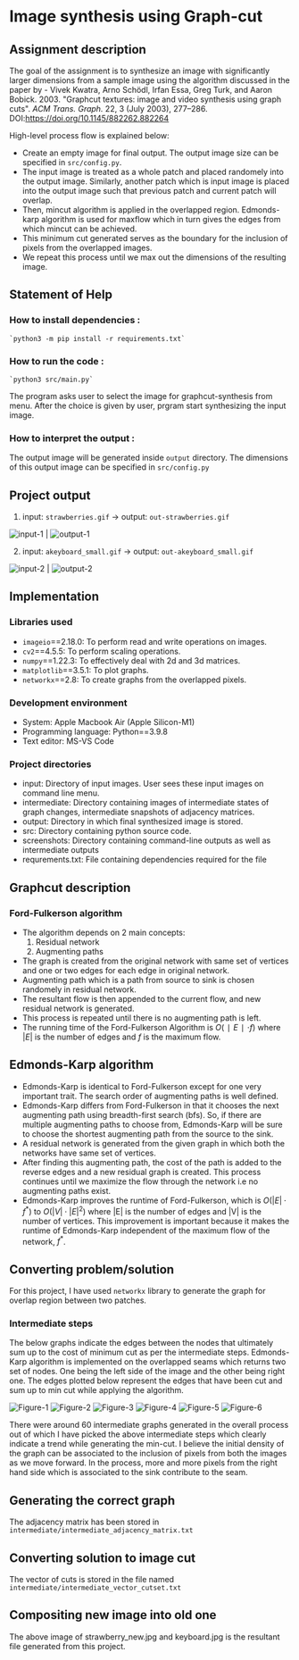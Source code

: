 # Image synthesis using Graph-cut

## Assignment description

The goal of the assignment is to synthesize an image with significantly larger dimensions from a sample image using the algorithm discussed in the paper by - Vivek Kwatra, Arno Schödl, Irfan Essa, Greg Turk, and Aaron Bobick. 2003. "Graphcut textures: image and video synthesis using graph cuts". <i>ACM Trans. Graph.</i> 22, 3 (July 2003), 277–286. DOI:https://doi.org/10.1145/882262.882264

High-level process flow is explained below:

* Create an empty image for final output. The output image size can be specified in `src/config.py`. 
* The input image is treated as a whole patch and placed randomely into the output image. Similarly, another patch which is input image is placed into the output image such that previous patch and current patch will overlap.
* Then, mincut algorithm is applied in the overlapped region. Edmonds-karp algorithm is used for maxflow which in turn gives the edges from which mincut can be achieved.
* This minimum cut generated serves as the boundary for the inclusion of pixels from the overlapped images.
* We repeat this process until we max out the dimensions of the resulting image.

## Statement of Help
### How to install dependencies : 
    `python3 -m pip install -r requirements.txt`

### How to run the code : 
    `python3 src/main.py`

The program asks user to select the image for graphcut-synthesis from menu. After the choice is given by user, prgram start synthesizing the input image.

### How to interpret the output : 
The output image will be generated inside `output` directory. The dimensions of this output image can be specified in `src/config.py`

## Project output
1. input: `strawberries.gif` -> output: `out-strawberries.gif`

![input-1](https://github.com/BhushanMahajan25/image-synthesis-using-graphcut/blob/main/input/strawberries.gif?raw=true) | ![output-1](https://github.com/BhushanMahajan25/image-synthesis-using-graphcut/blob/main/output/out-strawberries.jpeg?raw=true)

2. input: `akeyboard_small.gif` -> output: `out-akeyboard_small.gif`

![input-2](https://github.com/BhushanMahajan25/image-synthesis-using-graphcut/blob/main/input/akeyboard_small.gif?raw=true) | ![output-2](https://github.com/BhushanMahajan25/image-synthesis-using-graphcut/blob/main/output/out-akeyboard_small.jpeg?raw=true)

## Implementation 
### Libraries used
* `imageio`==2.18.0: To perform read and write operations on images.
* `cv2`==4.5.5: To perform scaling operations.
* `numpy`==1.22.3: To effectively deal with 2d and 3d matrices.
* `matplotlib`==3.5.1: To plot graphs.
* `networkx`==2.8: To create graphs from the overlapped pixels.
### Development environment
* System: Apple Macbook Air (Apple Silicon-M1)
* Programming language: Python==3.9.8
* Text editor: MS-VS Code
### Project directories
* input: Directory of input images. User sees these input images on command line menu.
* intermediate: Directory containing images of intermediate states of graph changes, intermediate snapshots of adjacency matrices.
* output: Directory in which final synthesized image is stored.
* src: Directory containing python source code.
* screenshots: Directory containing command-line outputs as well as intermediate outputs
* requrements.txt: File containing dependencies required for the file
  
## Graphcut description
### Ford-Fulkerson algorithm
* The algorithm depends on 2 main concepts:
    1. Residual network
    2. Augmenting paths
* The graph is created from the original network with same set of vertices and one or two edges for each edge in original network.
* Augmenting path which is a path from source to sink is chosen randomely in residual network.
* The resultant flow is then appended to the current flow, and new residual network is generated.
* This process is repeated until there is no augmenting path is left.
* The running time of the Ford-Fulkerson Algorithm is $O(∣E∣ \cdot f)$ where $|E|$ is the number of edges and $f$ is the maximum flow.

## Edmonds-Karp algorithm
* Edmonds-Karp is identical to Ford-Fulkerson except for one very important trait. The search order of augmenting paths is well defined.
* Edmonds-Karp differs from Ford-Fulkerson in that it chooses the next augmenting path using breadth-first search (bfs). So, if there are multiple augmenting paths to choose from, Edmonds-Karp will be sure to choose the shortest augmenting path from the source to the sink.
* A residual network is generated from the given graph in which both the networks have same set of vertices.
* After finding this augmenting path, the cost of the path is added to the reverse edges and a new residual graph is created.
This process continues until we maximize the flow through the network i.e no augmenting paths exist.
* Edmonds-Karp improves the runtime of Ford-Fulkerson, which is $O(|E| \cdot f^{*})$ to $O(|V| \cdot |E|^{2})$ where |E| is the number of edges and |V| is the number of vertices. This improvement is important because it makes the runtime of Edmonds-Karp independent of the maximum flow of the network, $f^{*}$.

## Converting problem/solution
For this project, I have used  `networkx` library to generate the graph for overlap region between two patches.
### Intermediate steps
The below graphs indicate the edges between the nodes that ultimately sum up to the cost of minimum cut as per the intermediate steps. Edmonds-Karp algorithm is implemented on the overlapped seams which returns two set of nodes. One being the left side of the image and the other being right one. The edges plotted below represent the edges that have been cut and sum up to min cut while applying the algorithm.
 
![Figure-1](https://github.com/BhushanMahajan25/image-synthesis-using-graphcut/blob/main/intermediate/Figure_1.png?raw=true)
![Figure-2](https://github.com/BhushanMahajan25/image-synthesis-using-graphcut/blob/main/intermediate/Figure_2.png?raw=true)
![Figure-3](https://github.com/BhushanMahajan25/image-synthesis-using-graphcut/blob/main/intermediate/Figure_3.png?raw=true)
![Figure-4](https://github.com/BhushanMahajan25/image-synthesis-using-graphcut/blob/main/intermediate/Figure_4.png?raw=true)
![Figure-5](https://github.com/BhushanMahajan25/image-synthesis-using-graphcut/blob/main/intermediate/Figure_5.png?raw=true)
![Figure-6](https://github.com/BhushanMahajan25/image-synthesis-using-graphcut/blob/main/intermediate/Figure_6.png?raw=true)

There were around 60 intermediate graphs generated in the overall process out of which I have picked the above intermediate steps which clearly indicate a trend while generating the min-cut. I believe the initial density of the graph can be associated to the inclusion of pixels from both the images as we move forward. In the process, more and more pixels from the right hand side which is associated to the sink contribute to the seam.

## Generating the correct graph
The adjacency matrix has been stored in `intermediate/intermediate_adjacency_matrix.txt`

## Converting solution to image cut
The vector of cuts is stored in the file named `intermediate/intermediate_vector_cutset.txt`

## Compositing new image into old one
The above image of strawberry_new.jpg and keyboard.jpg is the resultant file generated from this project.